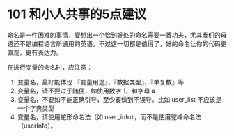 # 101 和小人共事的5点建议

命名是一件困难的事情，要想出一个恰到好处的命名需要一番功夫，尤其我们的母语还不是编程语言所通用的英语。不过这一切都是值得了，好的命名让你的代码更直观，更有表达力。

在进行变量的命名时，应注意：

1. 变量名，最好能体现 『变量用途』，『数据类型』，『单复数』等
2. 变量名，请不要过于随便，如使用数字 1，和字母 a
3. 变量名，不要如不能正确引导，至少要做到不误导。比如 user_list 不应该是一个字典类型
4. 变量名，请使用蛇形命名法（如 user_info），而不是使用驼峰命名法（userInfo）。
